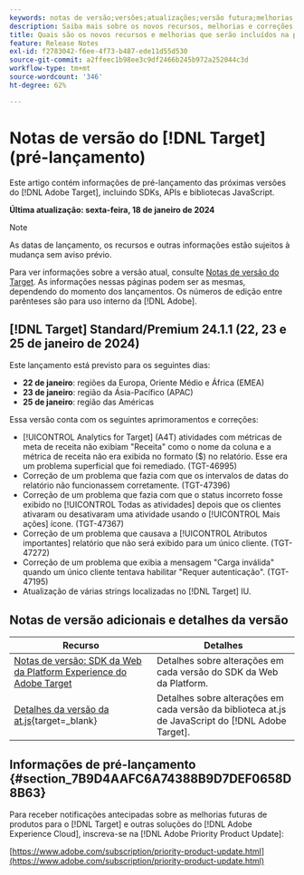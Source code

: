 ```yaml
---
keywords: notas de versão;versões;atualizações;versão futura;melhorias;novos recursos;correções;atualizações;pré-lançamento
description: Saiba mais sobre os novos recursos, melhorias e correções adicionados na próxima versão do [!DNL Adobe Target], incluindo SDKs, APIs e bibliotecas JavaScript.
title: Quais são os novos recursos e melhorias que serão incluídos na próxima versão do  [!DNL Target] ?
feature: Release Notes
exl-id: f2783042-f6ee-4f73-b487-ede11d55d530
source-git-commit: a2ffeec1b98ee3c9df2466b245b972a252044c3d
workflow-type: tm+mt
source-wordcount: '346'
ht-degree: 62%

---
```


# Notas de versão do [!DNL Target] (pré-lançamento)

Este artigo contém informações de pré-lançamento das próximas versões do [!DNL Adobe Target], incluindo SDKs, APIs e bibliotecas JavaScript.

**Última atualização: sexta-feira, 18 de janeiro de 2024**

>[!NOTE]
>
>As datas de lançamento, os recursos e outras informações estão sujeitos à mudança sem aviso prévio.
>
>Para ver informações sobre a versão atual, consulte [Notas de versão do Target](release-notes.md). As informações nessas páginas podem ser as mesmas, dependendo do momento dos lançamentos. Os números de edição entre parênteses são para uso interno da [!DNL Adobe].


## [!DNL Target] Standard/Premium 24.1.1 (22, 23 e 25 de janeiro de 2024)

Este lançamento está previsto para os seguintes dias:

* **22 de janeiro**: regiões da Europa, Oriente Médio e África (EMEA)
* **23 de janeiro**: região da Ásia-Pacífico (APAC)
* **25 de janeiro**: região das Américas

Essa versão conta com os seguintes aprimoramentos e correções:

* [!UICONTROL Analytics for Target] (A4T) atividades com métricas de meta de receita não exibiam &quot;Receita&quot; como o nome da coluna e a métrica de receita não era exibida no formato ($) no relatório. Esse era um problema superficial que foi remediado. (TGT-46995)
* Correção de um problema que fazia com que os intervalos de datas do relatório não funcionassem corretamente. (TGT-47396)
* Correção de um problema que fazia com que o status incorreto fosse exibido no [!UICONTROL Todas as atividades] depois que os clientes ativaram ou desativaram uma atividade usando o [!UICONTROL Mais ações] ícone. (TGT-47367)
* Correção de um problema que causava a [!UICONTROL Atributos importantes] relatório que não será exibido para um único cliente. (TGT-47272)
* Correção de um problema que exibia a mensagem &quot;Carga inválida&quot; quando um único cliente tentava habilitar &quot;Requer autenticação&quot;. (TGT-47195)
* Atualização de várias strings localizadas no [!DNL Target] IU.

## Notas de versão adicionais e detalhes da versão

| Recurso | Detalhes |
|--- |--- |
| [Notas de versão: SDK da Web da Platform Experience do Adobe Target](https://experienceleague.adobe.com/docs/experience-platform/edge/release-notes.html?lang=pt-BR) | Detalhes sobre alterações em cada versão do SDK da Web da Platform. |
| [Detalhes da versão da at.js](https://experienceleague.corp.adobe.com/docs/target-dev/developer/client-side/at-js-implementation/target-atjs-versions.html?lang=pt-BR){target=_blank} | Detalhes sobre alterações em cada versão da biblioteca at.js de JavaScript do [!DNL Adobe Target]. |

## Informações de pré-lançamento {#section_7B9D4AAFC6A74388B9D7DEF0658D8B63}

Para receber notificações antecipadas sobre as melhorias futuras de produtos para o [!DNL Target] e outras soluções do [!DNL Adobe Experience Cloud], inscreva-se na [!DNL Adobe Priority Product Update]:

[https://www.adobe.com/subscription/priority-product-update.html](https://www.adobe.com/subscription/priority-product-update.html)
